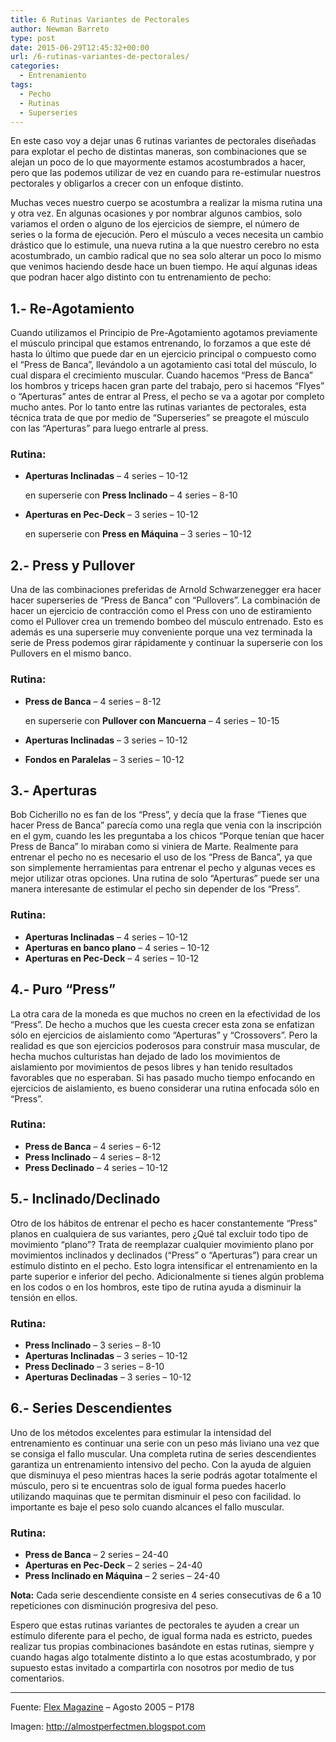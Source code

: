 ```yaml
---
title: 6 Rutinas Variantes de Pectorales
author: Newman Barreto
type: post
date: 2015-06-29T12:45:32+00:00
url: /6-rutinas-variantes-de-pectorales/
categories:
  - Entrenamiento
tags:
  - Pecho
  - Rutinas
  - Superseries
---
```

<span class="main-paragraph">En este caso voy a dejar unas 6 rutinas variantes de pectorales diseñadas para explotar el pecho de distintas maneras, son combinaciones que se alejan un poco de lo que mayormente estamos acostumbrados a hacer, pero que las podemos utilizar de vez en cuando para re-estimular nuestros pectorales y obligarlos a crecer con un enfoque distinto.</span>

Muchas veces nuestro cuerpo se acostumbra a realizar la misma rutina una y otra vez. En algunas ocasiones y por nombrar algunos cambios, solo variamos el orden o alguno de los ejercicios de siempre, el número de series o la forma de ejecución. Pero el músculo a veces necesita un cambio drástico que lo estimule, una nueva rutina a la que nuestro cerebro no esta acostumbrado, un cambio radical que no sea solo alterar un poco lo mismo que venimos haciendo desde hace un buen tiempo. He aquí algunas ideas que podran hacer algo distinto con tu entrenamiento de pecho:

## 1.- Re-Agotamiento

Cuando utilizamos el Principio de Pre-Agotamiento agotamos previamente el músculo principal que estamos entrenando, lo forzamos a que este dé hasta lo último que puede dar en un ejercicio principal o compuesto como el “Press de Banca”, llevándolo a un agotamiento casi total del músculo, lo cual dispara el crecimiento muscular. Cuando hacemos “Press de Banca” los hombros y triceps hacen gran parte del trabajo, pero si hacemos “Flyes” o “Aperturas” antes de entrar al Press, el pecho se va a agotar por completo mucho antes. Por lo tanto entre las rutinas variantes de pectorales, esta técnica trata de que por medio de “Superseries” se preagote el músculo con las “Aperturas” para luego entrarle al press.

### Rutina:

  * **Aperturas Inclinadas** &#8211; 4 series &#8211; 10-12
  
    en superserie con **Press Inclinado** &#8211; 4 series &#8211; 8-10
  * **Aperturas en Pec-Deck** &#8211; 3 series &#8211; 10-12
  
    en superserie con **Press en Máquina** &#8211; 3 series &#8211; 10-12

## 2.- Press y Pullover

Una de las combinaciones preferidas de Arnold Schwarzenegger era hacer hacer superseries de “Press de Banca” con “Pullovers”. La combinación de hacer un ejercicio de contracción como el Press con uno de estiramiento como el Pullover crea un tremendo bombeo del músculo entrenado. Esto es además es una superserie muy conveniente porque una vez terminada la serie de Press podemos girar rápidamente y continuar la superserie con los Pullovers en el mismo banco.

### Rutina:

  * **Press de Banca** &#8211; 4 series &#8211; 8-12
  
    en superserie con **Pullover con Mancuerna** &#8211; 4 series &#8211; 10-15
  * **Aperturas Inclinadas** &#8211; 3 series &#8211; 10-12
  * **Fondos en Paralelas** &#8211; 3 series &#8211; 10-12

## 3.- Aperturas

Bob Cicherillo no es fan de los “Press”, y decía que la frase “Tienes que hacer Press de Banca” parecía como una regla que venia con la inscripción en el gym, cuando les les preguntaba a los chicos “Porque tenían que hacer Press de Banca” lo miraban como si viniera de Marte. Realmente para entrenar el pecho no es necesario el uso de los “Press de Banca”, ya que son simplemente herramientas para entrenar el pecho y algunas veces es mejor utilizar otras opciones. Una rutina de solo “Aperturas” puede ser una manera interesante de estimular el pecho sin depender de los “Press”.

### Rutina:

  * **Aperturas Inclinadas** &#8211; 4 series &#8211; 10-12
  * **Aperturas en banco plano** &#8211; 4 series &#8211; 10-12
  * **Aperturas en Pec-Deck** &#8211; 4 series &#8211; 10-12

## 4.- Puro “Press”

La otra cara de la moneda es que muchos no creen en la efectividad de los “Press”. De hecho a muchos que les cuesta crecer esta zona se enfatizan sólo en ejercicios de aislamiento como “Aperturas” y “Crossovers”. Pero la realidad es que son ejercicios poderosos para construir masa muscular, de hecha muchos culturistas han dejado de lado los movimientos de aislamiento por movimientos de pesos libres y han tenido resultados favorables que no esperaban. Si has pasado mucho tiempo enfocando en ejercicios de aislamiento, es bueno considerar una rutina enfocada sólo en “Press”.

### Rutina:

  * **Press de Banca** &#8211; 4 series &#8211; 6-12
  * **Press Inclinado** &#8211; 4 series &#8211; 8-12
  * **Press Declinado** &#8211; 4 series &#8211; 10-12

## 5.- Inclinado/Declinado

Otro de los hábitos de entrenar el pecho es hacer constantemente “Press” planos en cualquiera de sus variantes, pero ¿Qué tal excluir todo tipo de movimiento “plano”? Trata de reemplazar cualquier movimiento plano por movimientos inclinados y declinados (“Press” o “Aperturas”) para crear un estímulo distinto en el pecho. Esto logra intensificar el entrenamiento en la parte superior e inferior del pecho. Adicionalmente si tienes algún problema en los codos o en los hombros, este tipo de rutina ayuda a disminuir la tensión en ellos.

### Rutina:

  * **Press Inclinado** &#8211; 3 series &#8211; 8-10
  * **Aperturas Inclinadas** &#8211; 3 series &#8211; 10-12
  * **Press Declinado** &#8211; 3 series &#8211; 8-10
  * **Aperturas Declinadas** &#8211; 3 series &#8211; 10-12

## 6.- Series Descendientes

Uno de los métodos excelentes para estimular la intensidad del entrenamiento es continuar una serie con un peso más liviano una vez que se consiga el fallo muscular. Una completa rutina de series descendientes garantiza un entrenamiento intensivo del pecho. Con la ayuda de alguien que disminuya el peso mientras haces la serie podrás agotar totalmente el músculo, pero si te encuentras solo de igual forma puedes hacerlo utilizando maquinas que te permitan disminuir el peso con facilidad. lo importante es baje el peso solo cuando alcances el fallo muscular.

### Rutina:

  * **Press de Banca** &#8211; 2 series &#8211; 24-40
  * **Aperturas en Pec-Deck** &#8211; 2 series &#8211; 24-40
  * **Press Inclinado en Máquina** &#8211; 2 series &#8211; 24-40

**Nota:** Cada serie descendiente consiste en 4 series consecutivas de 6 a 10 repeticiones con disminución progresiva del peso.

Espero que estas rutinas variantes de pectorales te ayuden a crear un estímulo diferente para el pecho, de igual forma nada es estricto, puedes realizar tus propias combinaciones basándote en estas rutinas, siempre y cuando hagas algo totalmente distinto a lo que estas acostumbrado, y por supuesto estas invitado a compartirla con nosotros por medio de tus comentarios.

* * *

Fuente: <a href="http://flexonline.com" target="_blank">Flex Magazine</a> &#8211; Agosto 2005 &#8211; P178
  
Imagen: <a href="http://almostperfectmen.blogspot.com/search?updated-max=2014-02-19T09:33:00-05:00&max-results=4&start=8&by-date=false" target="_blank">http://almostperfectmen.blogspot.com</a>